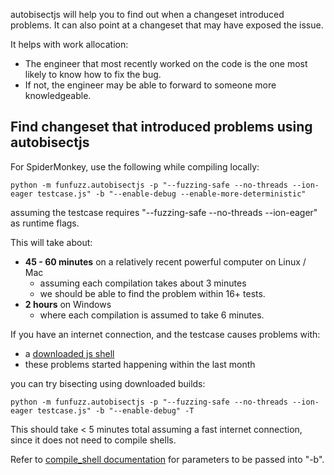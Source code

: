 autobisectjs will help you to find out when a changeset introduced problems. It can also point at a changeset that may have exposed the issue.

It helps with work allocation:

* The engineer that most recently worked on the code is the one most likely to know how to fix the bug.
* If not, the engineer may be able to forward to someone more knowledgeable.

## Find changeset that introduced problems using autobisectjs

For SpiderMonkey, use the following while compiling locally:

`python -m funfuzz.autobisectjs -p "--fuzzing-safe --no-threads --ion-eager testcase.js" -b "--enable-debug --enable-more-deterministic"`

assuming the testcase requires "--fuzzing-safe --no-threads --ion-eager" as runtime flags.

This will take about:

* **45 - 60 minutes** on a relatively recent powerful computer on Linux / Mac
  * assuming each compilation takes about 3 minutes
  * we should be able to find the problem within 16+ tests.
* **2 hours** on Windows
  * where each compilation is assumed to take 6 minutes.

If you have an internet connection, and the testcase causes problems with:

* a [downloaded js shell](https://archive.mozilla.org/pub/mozilla.org/firefox/tinderbox-builds/mozilla-central-macosx64-debug/latest/jsshell-mac64.zip)
* these problems started happening within the last month

you can try bisecting using downloaded builds:

`python -m funfuzz.autobisectjs -p "--fuzzing-safe --no-threads --ion-eager testcase.js" -b "--enable-debug" -T`

This should take < 5 minutes total assuming a fast internet connection, since it does not need to compile shells.

Refer to [compile_shell documentation](../js/README.md) for parameters to be passed into "-b".
